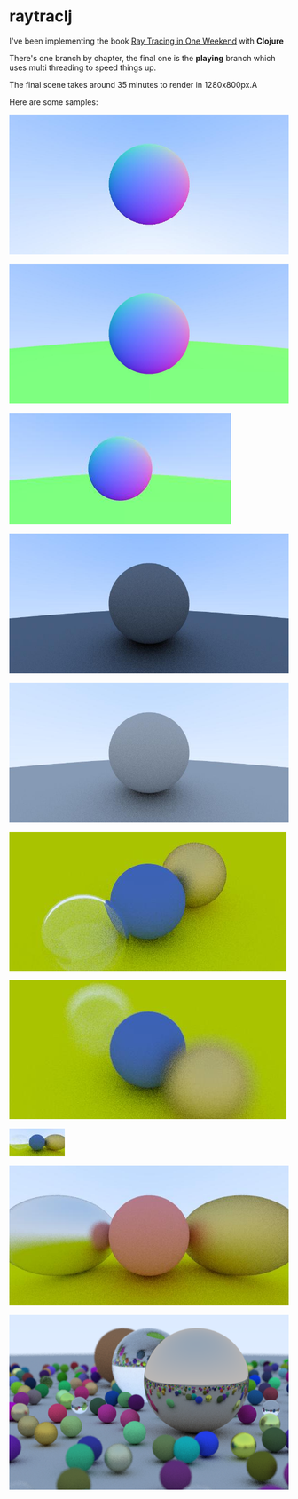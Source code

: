 # raytraclj

I've been implementing the book [Ray Tracing in One Weekend](https://raytracing.github.io/books/RayTracingInOneWeekend.html) with **Clojure**

There's one branch by chapter, the final one is the **playing** branch which uses multi threading to speed things up.

The final scene takes around 35 minutes to render in 1280x800px.A

Here are some samples:

![](images/background-sphere-surface.jpg)

![](images/background-sphere-surface-2.jpg)

![](images/background-sphere-surface-antialias.jpg)

![](images/background-sphere-surface-antialias-diffuse-1.jpg)

![](images/background-sphere-surface-antialias-diffuse-2.jpg)

![](images/background-sphere-cam1.jpg)

![](images/background-sphere-cam-aperture.jpg)

![](images/background-sphere-dielectric2.jpg)

![](images/background-sphere-surface-antialias-material-1.jpg)

![](images/final-ir.png)